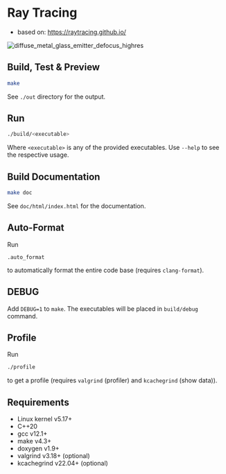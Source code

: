# Ray Tracing

- based on: https://raytracing.github.io/

![diffuse_metal_glass_emitter_defocus_highres](https://user-images.githubusercontent.com/7516208/164042906-fce16f88-9789-44f0-9081-7691013a5fb1.png)

## Build, Test & Preview
```bash
make
```
See `./out` directory for the output.

## Run
```bash
./build/<executable>
```
Where `<executable>` is any of the provided executables.
Use `--help` to see the respective usage.

## Build Documentation
```bash
make doc
```
See `doc/html/index.html` for the documentation.

## Auto-Format
Run
```
.auto_format
```
to automatically format the entire code base (requires `clang-format`).

## DEBUG
Add `DEBUG=1` to `make`. The executables will be placed in `build/debug` command.

## Profile
Run
```bash
./profile
```
to get a profile (requires `valgrind` (profiler) and `kcachegrind` (show data)).

## Requirements

- Linux kernel v5.17+
- C++20
- gcc v12.1+
- make v4.3+
- doxygen v1.9+
- valgrind v3.18+ (optional)
- kcachegrind v22.04+ (optional)
